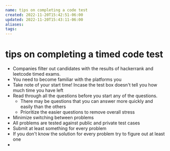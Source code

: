 ```yaml
---
name: tips on completing a code test
created: 2022-11-20T15:42:51-06:00
updated: 2022-11-20T15:43:11-06:00
aliases: 
tags: 
---
```

# tips on completing a timed code test

- Companies filter out candidates with the results of hackerrank and leetcode timed exams.
- You need to become familiar with the platforms you 
- Take note of your start time! Incase the test box doesn't tell you how much time you have left
- Read through all the questions before you start any of the questions.
	- There may be questions that you can answer more quickly and easily than the others
	- Prioritize the easier questions to remove overall stress
- Minimize switching between problems
- All problems are tested against public and private test cases
- Submit at least something for every problem
- If you don't know the solution for every problem try to figure out at least one
- 